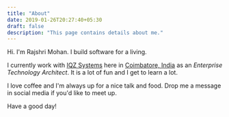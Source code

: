 ```yaml
---
title: "About"
date: 2019-01-26T20:27:40+05:30
draft: false
description: "This page contains details about me."
---
```


Hi. I'm Rajshri Mohan. I build software for a living.

I currently work with [IQZ Systems][iqz-systems] here in [Coimbatore, India][coimbatore] as an _Enterprise Technology Architect_. It is a lot of fun and I get to learn a lot.

I love coffee and I'm always up for a nice talk and food. Drop me a message in social media if you'd like to meet up.

Have a good day!

[iqz-systems]: https://iqzsystems.com

[coimbatore]: https://goo.gl/maps/aAJFV744q4A2
